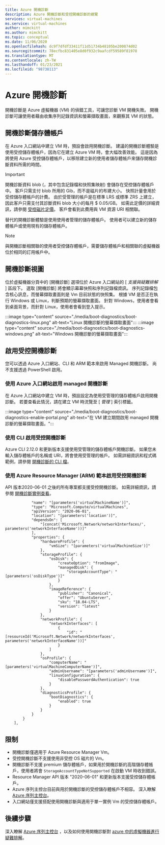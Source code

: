 ```yaml
---
title: Azure 開機診斷
description: Azure 開機診斷和受控開機診斷的總覽
services: virtual-machines
ms.service: virtual-machines
author: mimckitt
ms.author: mimckitt
ms.topic: conceptual
ms.date: 11/06/2020
ms.openlocfilehash: dc9f7dfdf33411f11d51734b48105be200874d02
ms.sourcegitcommit: 78ecfbc831405e8d0f932c9aafcdf59589f81978
ms.translationtype: MT
ms.contentlocale: zh-TW
ms.lasthandoff: 01/23/2021
ms.locfileid: "98738113"
---
```

# <a name="azure-boot-diagnostics"></a>Azure 開機診斷

開機診斷是 Azure 虛擬機器 (VM) 的偵錯工具，可讓您診斷 VM 開機失敗。 開機診斷可讓使用者藉由收集序列記錄資訊和螢幕擷取畫面，來觀察其 VM 的狀態。

## <a name="boot-diagnostics-storage-account"></a>開機診斷儲存體帳戶
在 Azure 入口網站中建立 VM 時，預設會啟用開機診斷。 建議的開機診斷體驗是使用受控儲存體帳戶，因為它在建立 Azure VM 時，會大幅改善效能。 這是因為將使用 Azure 受控儲存體帳戶，以移除建立新的使用者儲存體帳戶來儲存開機診斷資料所需的時間。

> [!IMPORTANT]
> 開機診斷資料 blob (，其中包含記錄檔和快照集映射) 會儲存在受控儲存體帳戶中。 客戶只需支付 blob 所用的 Gib，而不是磁片的布建大小。 快照計量會用於受控儲存體帳戶的計費。 由於受管理的帳戶是在標準 LRS 或標準 ZRS 上建立，因此客戶只需支付其診斷資料 blob 大小的每月 $ 0.05/GB。 如需此定價的詳細資訊，請參閱 [受控磁片定價](https://azure.microsoft.com/pricing/details/managed-disks/)。 客戶會看到此費用與 VM 資源 URI 相關聯。 

替代的開機診斷體驗是使用使用者管理的儲存體帳戶。 使用者可以建立新的儲存體帳戶或使用現有的儲存體帳戶。
> [!NOTE]
> 與開機診斷相關聯的使用者受控儲存體帳戶，需要儲存體帳戶和相關聯的虛擬機器位於相同的訂用帳戶中。 



## <a name="boot-diagnostics-view"></a>開機診斷視圖
位於虛擬機器分頁中的 [開機診斷] 選項位於 Azure 入口網站的 [ *支援與疑難排解* ] 區段下。 選取 [開機診斷] 將會顯示幕幕快照和序列記錄檔資訊。 序列記錄檔包含核心訊息，而螢幕擷取畫面則是 Vm 目前狀態的快照集。 根據 VM 是否正在執行 Windows 或 Linux，判斷預期的螢幕擷取畫面。 針對 Windows，使用者會看到桌面背景，而針對 Linux，使用者會看到登入提示。

:::image type="content" source="./media/boot-diagnostics/boot-diagnostics-linux.png" alt-text="Linux 開機診斷的螢幕擷取畫面":::
:::image type="content" source="./media/boot-diagnostics/boot-diagnostics-windows.png" alt-text="Windows 開機診斷的螢幕擷取畫面":::

## <a name="enable-managed-boot-diagnostics"></a>啟用受控開機診斷 
您可以透過 Azure 入口網站、CLI 和 ARM 範本來啟用 Managed 開機診斷。 尚不支援透過 PowerShell 啟用。 

### <a name="enable-managed-boot-diagnostics-using-the-azure-portal"></a>使用 Azure 入口網站啟用 managed 開機診斷
在 Azure 入口網站中建立 VM 時，預設設定為使用受管理的儲存體帳戶啟用開機診斷。 若要查看此情況，請在建立 VM 時流覽至 [ *管理* ] 索引標籤。 

:::image type="content" source="./media/boot-diagnostics/boot-diagnostics-enable-portal.png" alt-text="在 VM 建立期間啟用 managed 開機診斷的螢幕擷取畫面。":::

### <a name="enable-managed-boot-diagnostics-using-cli"></a>使用 CLI 啟用受控開機診斷
Azure CLI 2.12.0 和更新版本支援使用受管理的儲存體帳戶開機診斷。 如果您未輸入儲存體帳戶的名稱或 URI，將會使用受管理的帳戶。 如需詳細資訊和程式碼範例，請參閱 [開機診斷的 CLI 檔](/cli/azure/vm/boot-diagnostics)。

### <a name="enable-managed-boot-diagnostics-using-azure-resource-manager-arm-templates"></a>使用 Azure Resource Manager (ARM) 範本啟用受控開機診斷
API 版本2020-06-01 之後的所有專案都支援受控開機診斷。 如需詳細資訊，請參閱 [開機診斷實例查看](/rest/api/compute/virtualmachines/createorupdate#bootdiagnostics)。

```ARM Template
            "name": "[parameters('virtualMachineName')]",
            "type": "Microsoft.Compute/virtualMachines",
            "apiVersion": "2020-06-01",
            "location": "[parameters('location')]",
            "dependsOn": [
                "[concat('Microsoft.Network/networkInterfaces/', parameters('networkInterfaceName'))]"
            ],
            "properties": {
                "hardwareProfile": {
                    "vmSize": "[parameters('virtualMachineSize')]"
                },
                "storageProfile": {
                    "osDisk": {
                        "createOption": "fromImage",
                        "managedDisk": {
                            "storageAccountType": "[parameters('osDiskType')]"
                        }
                    },
                    "imageReference": {
                        "publisher": "Canonical",
                        "offer": "UbuntuServer",
                        "sku": "18.04-LTS",
                        "version": "latest"
                    }
                },
                "networkProfile": {
                    "networkInterfaces": [
                        {
                            "id": "[resourceId('Microsoft.Network/networkInterfaces', parameters('networkInterfaceName'))]"
                        }
                    ]
                },
                "osProfile": {
                    "computerName": "[parameters('virtualMachineComputerName')]",
                    "adminUsername": "[parameters('adminUsername')]",
                    "linuxConfiguration": {
                        "disablePasswordAuthentication": true
                    }
                },
                "diagnosticsProfile": {
                    "bootDiagnostics": {
                        "enabled": true
                    }
                }
            }
        }
    ],

```

## <a name="limitations"></a>限制
- 開機診斷僅適用于 Azure Resource Manager Vm。
- 受控開機診斷不支援使用非受控 OS 磁片的 Vm。
- 開機診斷不支援 premium 儲存體帳戶，如果用於開機診斷的高階儲存體帳戶，使用者將會 `StorageAccountTypeNotSupported` 在啟動 VM 時收到錯誤。 
- Resource Manager API 版本 "2020-06-01" 和更新版本支援受控儲存體帳戶。
- Azure 序列主控台目前與用於開機診斷的受控儲存體帳戶不相容。 深入瞭解 [Azure 序列主控台](./troubleshooting/serial-console-overview.md)。
- 入口網站僅支援搭配使用開機診斷與適用于單一實例 Vm 的受控儲存體帳戶。

## <a name="next-steps"></a>後續步驟

深入瞭解 [Azure 序列主控台](./troubleshooting/serial-console-overview.md) ，以及如何使用開機診斷對 [azure 中的虛擬機器進行疑難排解](./troubleshooting/boot-diagnostics.md)。
